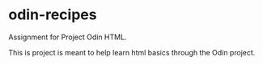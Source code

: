 # odin-recipes
Assignment for Project Odin HTML.

This is project is meant to help learn html basics through the Odin project.
